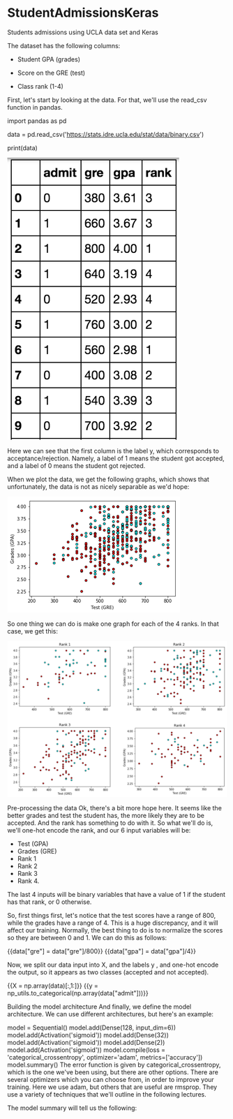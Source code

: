 # StudentAdmissionsKeras
Students admissions using UCLA data set and Keras

The dataset has the following columns:

- Student GPA (grades)

- Score on the GRE (test)

- Class rank (1-4)


[image1]: ./examples/data.png "Visualization"
[image2]: ./examples/student-acceptance.png "Visualization"
[image3]: ./examples/all-ranks.png "Visualization"

First, let's start by looking at the data. For that, we'll use the read_csv function in pandas.

import pandas as pd

data = pd.read_csv('https://stats.idre.ucla.edu/stat/data/binary.csv')

print(data)

![alt text][image1]

Here we can see that the first column is the label y, which corresponds to acceptance/rejection. Namely, a label of 1 means the student got accepted, and a label of 0 means the student got rejected.

When we plot the data, we get the following graphs, which shows that unfortunately, the data is not as nicely separable as we'd hope:

![alt text][image2]

So one thing we can do is make one graph for each of the 4 ranks. In that case, we get this:

![alt text][image3]

Pre-processing the data
Ok, there's a bit more hope here. It seems like the better grades and test the student has, the more likely they are to be accepted. And the rank has something to do with it. So what we'll do is, we'll one-hot encode the rank, and our 6 input variables will be:

- Test (GPA)
- Grades (GRE)
- Rank 1
- Rank 2
- Rank 3
- Rank 4.

The last 4 inputs will be binary variables that have a value of 1 if the student has that rank, or 0 otherwise.

So, first things first, let's notice that the test scores have a range of 800, while the grades have a range of 4. This is a huge discrepancy, and it will affect our training. Normally, the best thing to do is to normalize the scores so they are between 0 and 1. We can do this as follows:

{{data["gre"] = data["gre"]/800}}
{{data["gpa"] = data["gpa"]/4}}

Now, we split our data input into X, and the labels y , and one-hot encode the output, so it appears as two classes (accepted and not accepted).

 {{X = np.array(data)[:,1:]}}
 {{y = np_utils.to_categorical(np.array(data["admit"]))}}

Building the model architecture
And finally, we define the model architecture. We can use different architectures, but here's an example:

 model = Sequential()
 model.add(Dense(128, input_dim=6))
 model.add(Activation('sigmoid'))
 model.add(Dense(32))
 model.add(Activation('sigmoid'))
 model.add(Dense(2))
 model.add(Activation('sigmoid'))
 model.compile(loss = 'categorical_crossentropy', optimizer='adam', metrics=['accuracy'])
 model.summary()
The error function is given by categorical_crossentropy, which is the one we've been using, but there are other options. There are several optimizers which you can choose from, in order to improve your training. Here we use adam, but others that are useful are rmsprop. They use a variety of techniques that we'll outline in the following lectures.

The model summary will tell us the following:
